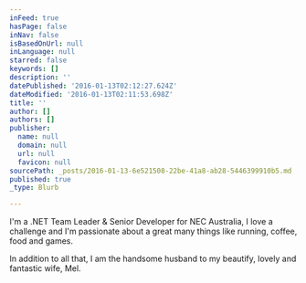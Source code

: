 ```yaml
---
inFeed: true
hasPage: false
inNav: false
isBasedOnUrl: null
inLanguage: null
starred: false
keywords: []
description: ''
datePublished: '2016-01-13T02:12:27.624Z'
dateModified: '2016-01-13T02:11:53.698Z'
title: ''
author: []
authors: []
publisher:
  name: null
  domain: null
  url: null
  favicon: null
sourcePath: _posts/2016-01-13-6e521508-22be-41a8-ab28-5446399910b5.md
published: true
_type: Blurb

---
```

I'm a .NET Team Leader & Senior Developer for NEC Australia, I love a challenge and I'm passionate about a great many things like running, coffee, food and games.

In addition to all that, I am the handsome husband to my beautify, lovely and fantastic wife, Mel.